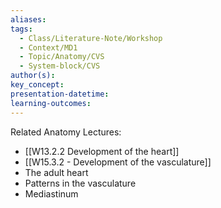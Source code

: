 ```yaml
---
aliases: 
tags:
  - Class/Literature-Note/Workshop
  - Context/MD1
  - Topic/Anatomy/CVS
  - System-block/CVS
author(s): 
key_concept: 
presentation-datetime: 
learning-outcomes:
---
```

Related Anatomy Lectures:
- [[W13.2.2 Development of the heart]]
- [[W15.3.2 - Development of the vasculature]]
- The adult heart
- Patterns in the vasculature
- Mediastinum